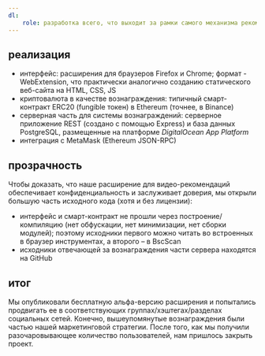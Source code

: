 ```yaml
---
dl:
    role: разработка всего, что выходит за рамки самого механизма рекомендаций по видео
---
```


## реализация

- интерфейс: расширения для браузеров Firefox и Chrome; формат - WebExtension, что практически аналогично созданию статического веб-сайта на HTML, CSS, JS
- криптовалюта в качестве вознаграждения: типичный смарт-контракт ERC20 (fungible токен) в Ethereum (точнее, в Binance)
- серверная часть для системы вознаграждений: серверное приложение REST (создано с помощью Express) и база данных PostgreSQL, размещенные на платформе *DigitalOcean App Platform*
- интеграция с MetaMask (Ethereum JSON-RPC)

## прозрачность

Чтобы доказать, что наше расширение для видео-рекомендаций обеспечивает конфиденциальность и заслуживает доверия, мы открыли большую часть исходного кода (хотя и без лицензии):

- интерфейс и смарт-контракт не прошли через построение/компиляцию (нет обфускации, нет минимизации, нет сборки модулей); поэтому исходники первого можно читать во встроенных в браузер инструментах, а второго – в BscScan
- исходники отвечающей за вознаграждения части сервера находятся на GitHub

## итог

Мы опубликовали бесплатную альфа-версию расширения и попытались продвигать ее в соответствующих группах/хэштегах/разделах социальных сетей. Конечно, вышеупомянутые вознаграждения были частью нашей маркетинговой стратегии. После того, как мы получили разочаровывающее количество пользователей, нам пришлось закрыть проект.
